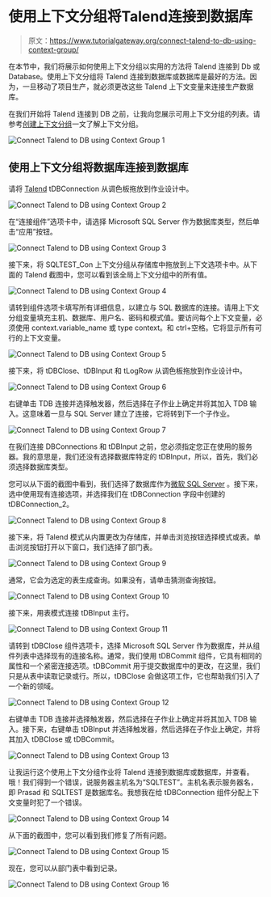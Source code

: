 # 使用上下文分组将Talend连接到数据库

> 原文：<https://www.tutorialgateway.org/connect-talend-to-db-using-context-group/>

在本节中，我们将展示如何使用上下文分组以实用的方法将 Talend 连接到 Db 或 Database。使用上下文分组将 Talend 连接到数据库或数据库是最好的方法。因为，一旦移动了项目生产，就必须更改这些 Talend 上下文变量来连接生产数据库。

在我们开始将 Talend 连接到 DB 之前，让我向您展示可用上下文分组的列表。请参考[创建上下文分组](https://www.tutorialgateway.org/create-a-global-context-group-in-talend/)一文了解上下文分组。

![Connect Talend to DB using Context Group 1](img/bd2dd86de45b14a57c031f3a1a161288.png)

## 使用上下文分组将数据库连接到数据库

请将 [Talend](https://www.tutorialgateway.org/talend-tutorial/) tDBConnection 从调色板拖放到作业设计中。

![Connect Talend to DB using Context Group 2](img/1ad0c73a9998ee4d4a805785b4c180ac.png)

在“连接组件”选项卡中，请选择 Microsoft SQL Server 作为数据库类型，然后单击“应用”按钮。

![Connect Talend to DB using Context Group 3](img/8270984279ea647ff75fe9f03d8e908e.png)

接下来，将 SQLTEST_Con 上下文分组从存储库中拖放到上下文选项卡中。从下面的 Talend 截图中，您可以看到该全局上下文分组中的所有值。

![Connect Talend to DB using Context Group 4](img/0014357ac2795f736b2cbcd8354ae035.png)

请转到组件选项卡填写所有详细信息，以建立与 SQL 数据库的连接。请用上下文分组变量填充主机、数据库、用户名、密码和模式值。要访问每个上下文变量，必须使用 context.variable_name 或 type context。和 ctrl+空格。它将显示所有可行的上下文变量。

![Connect Talend to DB using Context Group 5](img/bd8db7b536d4e08e832eee751e13a5f0.png)

接下来，将 tDBClose、tDBInput 和 tLogRow 从调色板拖放到作业设计中。

![Connect Talend to DB using Context Group 6](img/2ccb73baebb4d89554a21ad9e4178ae4.png)

右键单击 TDB 连接并选择触发器，然后选择在子作业上确定并将其加入 TDB 输入。这意味着一旦与 SQL Server 建立了连接，它将转到下一个子作业。

![Connect Talend to DB using Context Group 7](img/3b57c0a19fd959739622e19ed7ae1b37.png)

在我们连接 DBConnections 和 tDBInput 之前，您必须指定您正在使用的服务器。我的意思是，我们还没有选择数据库特定的 tDBInput，所以，首先，我们必须选择数据库类型。

您可以从下面的截图中看到，我们选择了数据库作为[微软 SQL Server](https://www.tutorialgateway.org/sql/) 。接下来，选中使用现有连接选项，并选择我们在 tDBConnection 字段中创建的 tDBConnection_2。

![Connect Talend to DB using Context Group 8](img/0fb199c2fb5881af8471843cb1c79aa8.png)

接下来，将 Talend 模式从内置更改为存储库，并单击浏览按钮选择模式或表。单击浏览按钮打开以下窗口，我们选择了部门表。

![Connect Talend to DB using Context Group 9](img/6df0b529246a34282b346db5017db4fd.png)

通常，它会为选定的表生成查询。如果没有，请单击猜测查询按钮。

![Connect Talend to DB using Context Group 10](img/03e87071635d7a14140116454d911bbd.png)

接下来，用表模式连接 tDBInput 主行。

![Connect Talend to DB using Context Group 11](img/e3e5f48af053a7bc6bada47b3ed1f4c0.png)

请转到 tDBClose 组件选项卡，选择 Microsoft SQL Server 作为数据库，并从组件列表中选择现有的连接名称。通常，我们使用 tDBCommit 组件，它具有相同的属性和一个紧密连接选项。tDBCommit 用于提交数据库中的更改，在这里，我们只是从表中读取记录或行。所以，tDBClose 会做这项工作，它也帮助我们引入了一个新的领域。

![Connect Talend to DB using Context Group 12](img/1725279ac16a5c4b8f1fb759bd681ef7.png)

右键单击 TDB 连接并选择触发器，然后选择在子作业上确定并将其加入 TDB 输入。接下来，右键单击 tDBInput 并选择触发器，然后选择在子作业上确定，并将其加入 tDBClose 或 tDBCommit。

![Connect Talend to DB using Context Group 13](img/b726601363f45c0a71cb3c78a3724367.png)

让我运行这个使用上下文分组作业将 Talend 连接到数据库或数据库，并查看。哦！我们得到一个错误，说服务器主机名为“SQLTEST”。主机名表示服务器名，即 Prasad 和 SQLTEST 是数据库名。我想我在给 tDBConnection 组件分配上下文变量时犯了一个错误。

![Connect Talend to DB using Context Group 14](img/9d3b5d539d1632f02d9d14205ee4b6b8.png)

从下面的截图中，您可以看到我们修复了所有问题。

![Connect Talend to DB using Context Group 15](img/270af29daa8ea30d83481c764374e440.png)

现在，您可以从部门表中看到记录。

![Connect Talend to DB using Context Group 16](img/1f8fdcbdedfe2efd2dffc4cb88de1ece.png)
